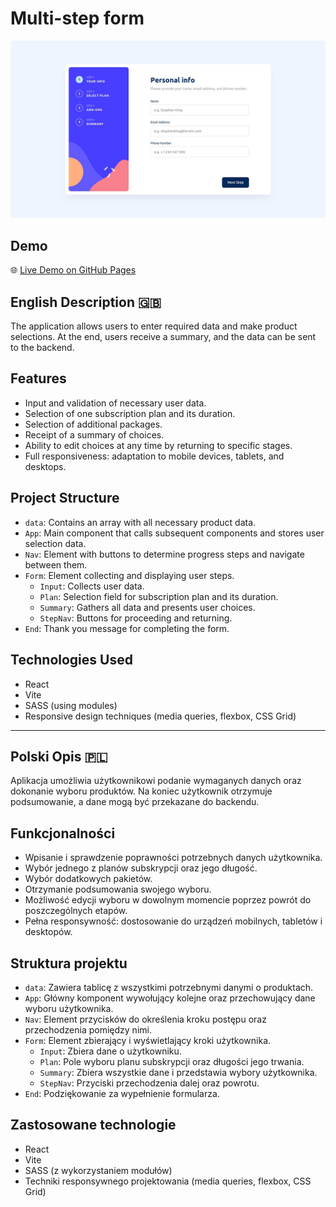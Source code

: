 # Multi-step form

![Screenshot of the app](./src/assets/form.jpg)

## Demo

🌐 [Live Demo on GitHub Pages](https://j-a-r-e-k.github.io/formReact/)

## English Description 🇬🇧

The application allows users to enter required data and make product selections. At the end, users receive a summary, and the data can be sent to the backend.

## Features

- Input and validation of necessary user data.
- Selection of one subscription plan and its duration.
- Selection of additional packages.
- Receipt of a summary of choices.
- Ability to edit choices at any time by returning to specific stages.
- Full responsiveness: adaptation to mobile devices, tablets, and desktops.

## Project Structure

- `data`: Contains an array with all necessary product data.
- `App`: Main component that calls subsequent components and stores user selection data.
- `Nav`: Element with buttons to determine progress steps and navigate between them.
- `Form`: Element collecting and displaying user steps.
  - `Input`: Collects user data.
  - `Plan`: Selection field for subscription plan and its duration.
  - `Summary`: Gathers all data and presents user choices.
  - `StepNav`: Buttons for proceeding and returning.
- `End`: Thank you message for completing the form.

## Technologies Used

- React
- Vite
- SASS (using modules)
- Responsive design techniques (media queries, flexbox, CSS Grid)

---

## Polski Opis 🇵🇱

Aplikacja umożliwia użytkownikowi podanie wymaganych danych oraz dokonanie wyboru produktów. Na koniec użytkownik otrzymuje podsumowanie, a dane mogą być przekazane do backendu.

## Funkcjonalności

- Wpisanie i sprawdzenie poprawności potrzebnych danych użytkownika.
- Wybór jednego z planów subskrypcji oraz jego długość.
- Wybór dodatkowych pakietów.
- Otrzymanie podsumowania swojego wyboru.
- Możliwość edycji wyboru w dowolnym momencie poprzez powrót do poszczególnych etapów.
- Pełna responsywność: dostosowanie do urządzeń mobilnych, tabletów i desktopów.

## Struktura projektu

- `data`: Zawiera tablicę z wszystkimi potrzebnymi danymi o produktach.
- `App`: Główny komponent wywołujący kolejne oraz przechowujący dane wyboru użytkownika.
- `Nav`: Element przycisków do określenia kroku postępu oraz przechodzenia pomiędzy nimi.
- `Form`: Element zbierający i wyświetlający kroki użytkownika.
  - `Input`: Zbiera dane o użytkowniku.
  - `Plan`: Pole wyboru planu subskrypcji oraz długości jego trwania.
  - `Summary`: Zbiera wszystkie dane i przedstawia wybory użytkownika.
  - `StepNav`: Przyciski przechodzenia dalej oraz powrotu.
- `End`: Podziękowanie za wypełnienie formularza.

## Zastosowane technologie

- React
- Vite
- SASS (z wykorzystaniem modułów)
- Techniki responsywnego projektowania (media queries, flexbox, CSS Grid)

